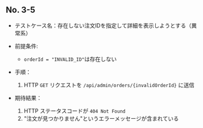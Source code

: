 ## No. 3-5

- テストケース名：存在しない注文IDを指定して詳細を表示しようとする（異常系）
- 前提条件:
  - `orderId = "INVALID_ID"`は存在しない

- 手順：
  1. HTTP `GET` リクエストを `/api/admin/orders/{invalidOrderId}` に送信

- 期待結果：
  1. HTTP ステータスコードが `404 Not Found`
  2. "注文が見つかりません"というエラーメッセージが含まれている